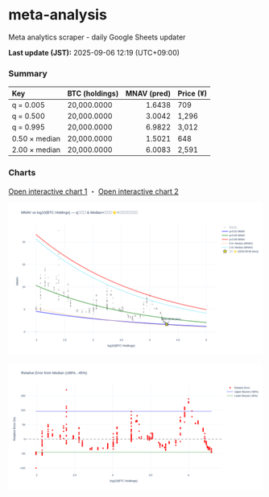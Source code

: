 # meta-analysis
Meta analytics scraper - daily Google Sheets updater

<!--REPORT:START-->
**Last update (JST):** 2025-09-06 12:19 (UTC+09:00)

### Summary
| Key           | BTC (holdings)   |   MNAV (pred) | Price (¥)   |
|:--------------|:-----------------|--------------:|:------------|
| q = 0.005     | 20,000.0000      |        1.6438 | 709         |
| q = 0.500     | 20,000.0000      |        3.0042 | 1,296       |
| q = 0.995     | 20,000.0000      |        6.9822 | 3,012       |
| 0.50 × median | 20,000.0000      |        1.5021 | 648         |
| 2.00 × median | 20,000.0000      |        6.0083 | 2,591       |

### Charts
[Open interactive chart 1](https://tkzm240.github.io/meta-analysis/fig1.html) ・ [Open interactive chart 2](https://tkzm240.github.io/meta-analysis/fig2.html)

![fig1](assets/fig1.png)

![fig2](assets/fig2.png)
<!--REPORT:END-->
